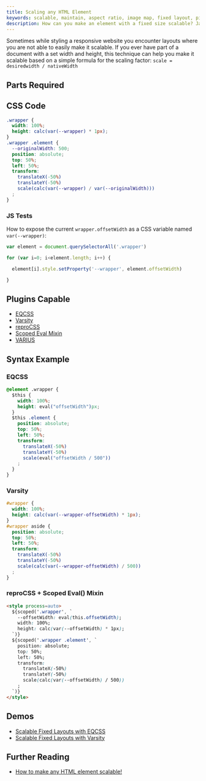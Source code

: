 ```yaml
---
title: Scaling any HTML Element
keywords: scalable, maintain, aspect ratio, image map, fixed layout, pixel based, non-responsive, fixed
description: How can you make an element with a fixed size scalable? JavaScript can be used to help scale any HTML element, learn how to use JavaScript and CSS together to scale any HTML element you might ever need to resize.
---
```


Sometimes while styling a responsive website you encounter layouts where you are not able to easily make it scalable. If you ever have part of a document with a set width and height, this technique can help you make it scalable based on a simple formula for the scaling factor: `scale = desiredwidth / nativeWidth`

## Parts Required

## CSS Code

```css
.wrapper {
  width: 100%;
  height: calc(var(--wrapper) * 1px);
}
.wrapper .element {
  --originalWidth: 500;
  position: absolute;
  top: 50%;
  left: 50%;
  transform:
    translateX(-50%)
    translateY(-50%)
    scale(calc(var(--wrapper) / var(--originalWidth)))
  ;
}
```

### JS Tests

How to expose the current `wrapper.offsetWidth` as a CSS variable named `var(--wrapper)`:

```javascript
var element = document.querySelectorAll('.wrapper')

for (var i=0; i<element.length; i++) {

  element[i].style.setProperty('--wrapper', element.offsetWidth)

}
```

## Plugins Capable

- [EQCSS](../plugins/eqcss.html)
- [Varsity](../plugins/varsity.html)
- [reproCSS](../plugins/reprocss.html)
- [Scoped Eval Mixin](../plugins/scoped-eval-mixin.html)
- [VARIUS](../plugins/varius.html)

## Syntax Example

### EQCSS

```css
@element .wrapper {
  $this {
    width: 100%;
    height: eval("offsetWidth")px;
  }
  $this .element {
    position: absolute;
    top: 50%;
    left: 50%;
    transform:
      translateX(-50%)
      translateY(-50%)
      scale(eval("offsetWidth / 500"))
    ;
  }
}
```

### Varsity

```css
#wrapper {
  width: 100%;
  height: calc(var(--wrapper-offsetWidth) * 1px);
}
#wrapper aside {
  position: absolute;
  top: 50%;
  left: 50%;
  transform:
    translateX(-50%)
    translateY(-50%)
    scale(calc(var(--wrapper-offsetWidth) / 500))
  ;
}
```

### reproCSS + Scoped Eval() Mixin

```html
<style process=auto>
  ${scoped('.wrapper', `
    --offsetWidth: eval(this.offsetWidth);
    width: 100%;
    height: calc(var(--offsetWidth) * 1px);
  `)}
  ${scoped('.wrapper .element', `
    position: absolute;
    top: 50%;
    left: 50%;
    transform:
      translateX(-50%)
      translateY(-50%)
      scale(calc(var(--offsetWidth) / 500))
    ;
  `)}
</style>
```

## Demos

- [Scalable Fixed Layouts with EQCSS](https://codepen.io/tomhodgins/pen/BWjxeN)
- [Scalable Fixed Layouts with Varsity](https://codepen.io/tomhodgins/pen/eWVJVv)

## Further Reading

- [How to make any HTML element scalable!](https://codepen.io/tomhodgins/post/how-to-make-any-html-element-scalable)